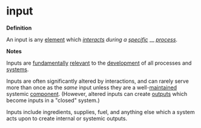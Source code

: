 # input

**Definition**

An input is any [element](https://github.com/gcassel/Modular-Organization-Terminology/blob/master/terms/element.md) which [_interacts_](https://github.com/gcassel/Modular-Organization-Terminology/blob/master/terms/interaction.md) _during a_ [_specific_](https://github.com/gcassel/Modular-Organization-Terminology/blob/master/terms/specific.md) __ [_process_](https://github.com/gcassel/Modular-Organization-Terminology/blob/master/terms/process.md).

**Notes**

Inputs are [fundamentally](https://github.com/gcassel/Modular-Organization-Terminology/blob/master/terms/base.md) [relevant](https://github.com/gcassel/Modular-Organization-Terminology/blob/master/terms/relevance.md) to the [development](https://github.com/gcassel/Modular-Organization-Terminology/blob/master/terms/develop.md) of all processes and [systems](https://github.com/gcassel/Modular-Organization-Terminology/blob/master/terms/system.md).

Inputs are often significantly altered by interactions, and can rarely serve more than once as the _same_ input unless they are a well-[maintained](https://github.com/gcassel/Modular-Organization-Terminology/blob/master/terms/maintain.md) systemic [component](https://github.com/gcassel/Modular-Organization-Terminology/blob/master/terms/component.md). (However, altered inputs can create [outputs](https://github.com/gcassel/Modular-Organization-Terminology/blob/master/terms/output.md) which become inputs in a "closed" system.)

Inputs include ingredients, supplies, fuel, and anything else which a system acts upon to create internal or systemic outputs.
